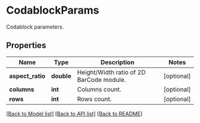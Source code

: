 # CodablockParams

Codablock parameters.

## Properties
Name | Type | Description | Notes
---- | ---- | ----------- | -----
**aspect_ratio** | **double** | Height/Width ratio of 2D BarCode module. | [optional] 
**columns** | **int** | Columns count. | [optional] 
**rows** | **int** | Rows count. | [optional] 

[[Back to Model list]](../../README.md#documentation-for-models) [[Back to API list]](../../README.md#documentation-for-api-endpoints) [[Back to README]](../../README.md)


